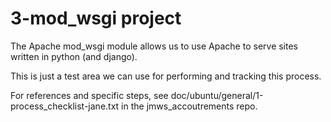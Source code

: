 
# 3-mod_wsgi project

The Apache mod_wsgi module allows us to use Apache to serve sites written in python (and django).

This is just a test area we can use for performing and tracking this process.

For references and specific steps, see doc/ubuntu/general/1-process_checklist-jane.txt in the jmws_accoutrements repo.




